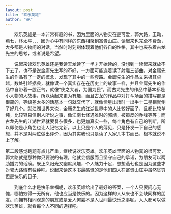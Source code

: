 ```yaml
---
layout: post
title: "欢乐英雄"
author: "WK"
---
```


　　欢乐英雄是一本非常有趣的书，因为里面的人物实在是可爱，郭大路，王动，燕七，林太平．．．因为心中有同样的东西相聚到富贵山庄。读起来也完全不费劲，大多都是人物间的对话，当然时时刻刻体现着他们各自的性格，其中也夹杂着古龙先生的思考，或者说是希望。

　　说起来读欢乐英雄还是我读天龙读了一半才开始读的，没想到一读起来就放不下去了。也不是说金庸先生写的不好，一方面可能连着读了射雕三部曲，对金庸先生的作品有了一定的概念，发现了其中的一些套路。金庸先生的作品文采极其卓越，数处引经据典，就像读一个真实存在在历史上的故事一样，并且金庸先生的作品中自带着一股正气，就像“侠之大者，为国为民”。而古龙先生的作品中基本都是小人物的大故事，所以读起来更为有趣，而且古龙的作品中对打斗场面的描写都是很简的，等级差太多的话基本一句就交代了，就像怜星出场时一出手十二星相就倒了好几个。就江湖世界来说，金庸先生的江湖世界中的人比较好面子，且都比较单纯，比较容易信别人所说之事，像江南七怪遇难时的郭靖，被策反的乔峰等等；而古龙先生的江湖世界就要复杂很多，也更加真实一些，每个角色有自己的判断，所以即使是小角色也让人记忆尤新。以上只是个人的薄见，只是抒发一下自己的感想，并不是对两位做出评价，因为其实我也只是读了人家几本书而已，根本就说不上了解。

第二段感觉跑题有点儿严重，继续说欢乐英雄。欢乐英雄里面的人物真的很可爱，郭大路就是那种你只要说的有理，他就会信服而且坚守自己的承诺，为朋友可以两肋插刀的话痨。既正义阳光又幽默风趣，个人魅力十足，想想燕七也是因为这些才对郭大路情有独钟吧。说起来读这本书最感慨的是他们四人在富贵山庄中虽然贫穷但是快乐的日子。

　　到底什么才是快乐幸福呢，欢乐英雄给出了最好的答案，一个人只要问心无愧，哪怕穷得一无所有，他也应当是快乐的。因为这样的人从来也不会缺同样的朋友。而拥有相同观念的朋友或是爱人何尝不是人世间最快乐之事呢。人人都可以做欢乐英雄，就看每个人不同的选择吧。